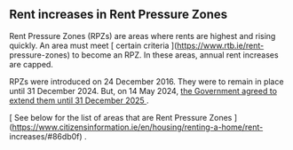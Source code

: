 ##  Rent increases in Rent Pressure Zones

Rent Pressure Zones (RPZs) are areas where rents are highest and rising
quickly. An area must meet [ certain criteria ](https://www.rtb.ie/rent-
pressure-zones) to become an RPZ. In these areas, annual rent increases are
capped.

RPZs were introduced on 24 December 2016. They were to remain in place until
31 December 2024. But, on 14 May 2024, [ the Government agreed to extend them
until 31 December 2025
](https://www.oireachtas.ie/en/debates/debate/dail/2024-05-14/2/#:~:text=Today%2C%20the%20Government%20decided%20to,being%20made%20for%20many%20homeowners)
.

[ See below for the list of areas that are Rent Pressure Zones
](https://www.citizensinformation.ie/en/housing/renting-a-home/rent-
increases/#86db0f) .
